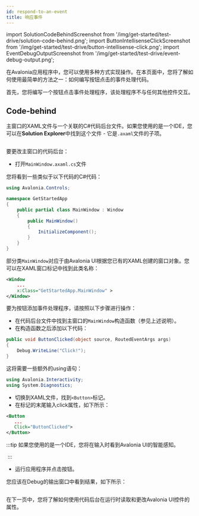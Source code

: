 ```yaml
---
id: respond-to-an-event
title: 响应事件
---
```


import SolutionCodeBehindScreenshot from '/img/get-started/test-drive/solution-code-behind.png';
import ButtonIntellisenseClickScreenshot from '/img/get-started/test-drive/button-intellisense-click.png';
import EventDebugOutputScreenshot from '/img/get-started/test-drive/event-debug-output.png';

在Avalonia应用程序中，您可以使用多种方式实现操作。在本页面中，您将了解如何使用最简单的方法之一：如何编写按钮点击的事件处理代码。

首先，您将编写一个按钮点击事件处理程序，该处理程序不与任何其他控件交互。

## Code-behind

主窗口的XAML文件与一个关联的C#代码后台文件。如果您使用的是一个IDE，您可以在**Solution Explorer**中找到这个文件 - 它是`.axaml`文件的子项。

<img className="center" src={SolutionCodeBehindScreenshot} alt="" />

要更改主窗口的代码后台：

- 打开`MainWindow.axaml.cs`文件

您将看到一些类似于以下代码的C#代码：

```csharp
using Avalonia.Controls;

namespace GetStartedApp
{
    public partial class MainWindow : Window
    {
        public MainWindow()
        {
            InitializeComponent();
        }
    }
}
```

部分类`MainWindow`对应于由Avalonia UI根据您已有的XAML创建的窗口对象。您可以在XAML窗口标记中找到此类名称：

```xml
<Window 
    ...
    x:Class="GetStartedApp.MainWindow" >
</Window>
```

要为按钮添加事件处理程序，请按照以下步骤进行操作：

- 在代码后台文件中找到主窗口的`MainWindow`构造函数（参见上述说明）。
- 在构造函数之后添加以下代码：

```csharp
public void ButtonClicked(object source, RoutedEventArgs args)
{
    Debug.WriteLine("Click!");
}
```

这将需要一些额外的using语句：

```cs
using Avalonia.Interactivity;
using System.Diagnostics;
```

- 切换到XAML文件，找到`<Button>`标记。
- 在标记的末尾输入click属性，如下所示：

```xml
<Button
   ...
   Click="ButtonClicked">
</Button>
```

:::tip
如果您使用的是一个IDE，您将在输入时看到Avalonia UI的智能感知。

<img className="center" src={ButtonIntellisenseClickScreenshot} alt="" />
:::

- 运行应用程序并点击按钮。

您应该在Debug的输出窗口中看到结果，如下所示：

<img className="center" src={EventDebugOutputScreenshot} alt="" />

在下一页中，您将了解如何使用代码后台在运行时读取和更改Avalonia UI控件的属性。